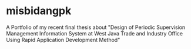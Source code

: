 # misbidangpk
A Portfolio of my recent final thesis about "Design of Periodic Supervision Management Information System at West Java Trade and Industry Office Using Rapid Application Development Method"
